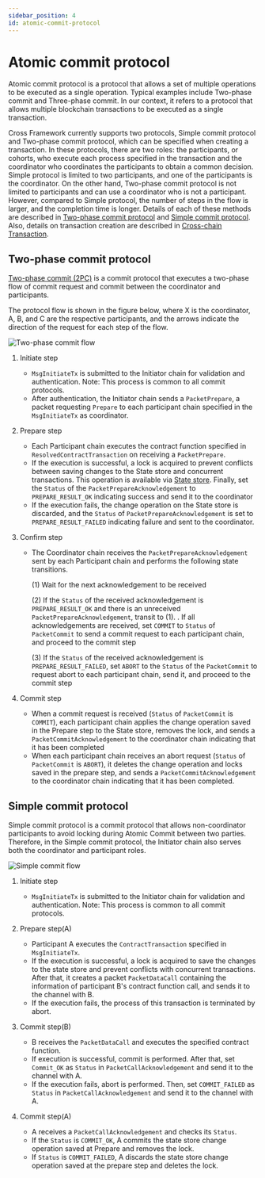 ```yaml
---
sidebar_position: 4
id: atomic-commit-protocol
---
```


# Atomic commit protocol

Atomic commit protocol is a protocol that allows a set of multiple operations to be executed as a single operation. Typical examples include Two-phase commit and Three-phase commit. In our context, it refers to a protocol that allows multiple blockchain transactions to be executed as a single transaction.

Cross Framework currently supports two protocols, Simple commit protocol and Two-phase commit protocol, which can be specified when creating a transaction. In these protocols, there are two roles: the participants, or cohorts, who execute each process specified in the transaction and the coordinator who coordinates the participants to obtain a common decision.
Simple protocol is limited to two participants, and one of the participants is the coordinator. On the other hand, Two-phase commit protocol is not limited to participants and can use a coordinator who is not a participant. However, compared to Simple protocol, the number of steps in the flow is larger, and the completion time is longer. Details of each of these methods are described in [Two-phase commit protocol](#two-phase-commit-protocol) and [Simple commit protocol](#simple-commit-protocol). Also, details on transaction creation are described in [Cross-chain Transaction](./03-cross-chain-transaction.md).

## Two-phase commit protocol

[Two-phase commit (2PC)](https://en.wikipedia.org/wiki/Two-phase_commit_protocol) is a commit protocol that executes a two-phase flow of commit request and commit between the coordinator and participants.

The protocol flow is shown in the figure below, where X is the coordinator, A, B, and C are the respective participants, and the arrows indicate the direction of the request for each step of the flow.

![Two-phase commit flow](https://paper-attachments.dropbox.com/s_FFE17AA1F4B82D88109B81BA32CA19757CCAC2E7BBE2D24C9CAD3FFEE992E8B9_1581565269084_Screenshot+from+2020-02-13+12-40-55.png)

1. Initiate step
    - `MsgInitiateTx` is submitted to the Initiator chain for validation and authentication. Note: This process is common to all commit protocols.
    - After authentication, the Initiator chain sends a `PacketPrepare`, a packet requesting `Prepare` to each participant chain specified in the `MsgInitiateTx` as coordinator.

2. Prepare step
    - Each Participant chain executes the contract function specified in `ResolvedContractTransaction` on receiving a `PacketPrepare`.
    - If the execution is successful, a lock is acquired to prevent conflicts between saving changes to the State store and concurrent transactions. This operation is available via [State store](./05-state-store.md). Finally, set the `Status` of the `PacketPrepareAcknowledgement` to `PREPARE_RESULT_OK` indicating success and send it to the coordinator
    - If the execution fails, the change operation on the State store is discarded, and the `Status` of `PacketPrepareAcknowledgement` is set to `PREPARE_RESULT_FAILED` indicating failure and sent to the coordinator.

3. Confirm step
    - The Coordinator chain receives the `PacketPrepareAcknowledgement` sent by each Participant chain and performs the following state transitions.

        (1) Wait for the next acknowledgement to be received

        (2) If the `Status` of the received acknowledgement is `PREPARE_RESULT_OK` and there is an unreceived `PacketPrepareAcknowledgement`, transit to (1). . If all acknowledgements are received, set `COMMIT` to `Status` of `PacketCommit` to send a commit request to each participant chain, and proceed to the commit step

        (3) If the `Status` of the received acknowledgement is `PREPARE_RESULT_FAILED`, set `ABORT` to the `Status` of the `PacketCommit` to request abort to each participant chain, send it, and proceed to the commit step

4. Commit step
    - When a commit request is received (`Status` of `PacketCommit` is `COMMIT`), each participant chain applies the change operation saved in the Prepare step to the State store, removes the lock, and sends a `PacketCommitAcknowledgement` to the coordinator chain indicating that it has been completed
    - When each participant chain receives an abort request (`Status` of `PacketCommit` is `ABORT`), it deletes the change operation and locks saved in the prepare step, and sends a `PacketCommitAcknowledgement` to the coordinator chain indicating that it has been completed.

## Simple commit protocol

Simple commit protocol is a commit protocol that allows non-coordinator participants to avoid locking during Atomic Commit between two parties. Therefore, in the Simple commit protocol, the Initiator chain also serves both the coordinator and participant roles.

![Simple commit flow](https://paper-attachments.dropbox.com/s_BF6A6C558FB10E2A2F4E74E9F7B342EF6228422735BC5F474C1D1BF9C0273659_1597826874435_Screenshot+from+2020-08-19+17-47-27.png)

1. Initiate step
    - `MsgInitiateTx` is submitted to the Initiator chain for validation and authentication. Note: This process is common to all commit protocols.

2. Prepare step(A)
    - Participant A executes the `ContractTransaction` specified in `MsgInitiateTx`.
    - If the execution is successful, a lock is acquired to save the changes to the state store and prevent conflicts with concurrent transactions. After that, it creates a packet `PacketDataCall` containing the information of participant B's contract function call, and sends it to the channel with B.
    - If the execution fails, the process of this transaction is terminated by abort.

3. Commit step(B)
    - B receives the `PacketDataCall` and executes the specified contract function.
    - If execution is successful, commit is performed. After that, set `Commit_OK` as `Status` in `PacketCallAcknowledgement` and send it to the channel with A.
    - If the execution fails, abort is performed. Then, set `COMMIT_FAILED` as `Status` in `PacketCallAcknowledgement` and send it to the channel with A.

4. Commit step(A)
    - A receives a `PacketCallAcknowledgement` and checks its `Status`.
    - If the `Status` is `COMMIT_OK`, A commits the state store change operation saved at Prepare and removes the lock.
    - If `Status` is `COMMIT_FAILED`, A discards the state store change operation saved at the prepare step and deletes the lock.
